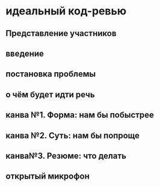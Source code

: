 # идеальный код-ревью

## Представление участников


## введение


## постановка проблемы


## о чём будет идти речь


## канва №1. Форма: нам бы побыстрее


## канва №2. Суть: нам бы попроще


## канва№3. Резюме: что делать


## открытый микрофон
